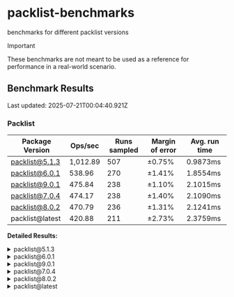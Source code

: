 # packlist-benchmarks

benchmarks for different packlist versions

> [!IMPORTANT]
> These benchmarks are not meant to be used as a reference for performance in a real-world scenario.

<!-- bench:start -->

## Benchmark Results

Last updated: 2025-07-21T00:04:40.921Z

### Packlist

| Package Version | Ops/sec  | Runs sampled | Margin of error | Avg. run time |
| --------------- | -------- | ------------ | --------------- | ------------- |
| packlist@5.1.3  | 1,012.89 | 507          | ±0.75%          | 0.9873ms      |
| packlist@6.0.1  | 538.96   | 270          | ±1.41%          | 1.8554ms      |
| packlist@9.0.1  | 475.84   | 238          | ±1.10%          | 2.1015ms      |
| packlist@7.0.4  | 474.17   | 238          | ±1.40%          | 2.1090ms      |
| packlist@8.0.2  | 470.79   | 236          | ±1.31%          | 2.1241ms      |
| packlist@latest | 420.88   | 211          | ±2.73%          | 2.3759ms      |

**Detailed Results:**

<details><summary>packlist@5.1.3</summary>

- **Median:** 0.9662ms
- **Min:** 0.8769ms
- **Max:** 1.3584ms
- **Standard Deviation:** 0.0850ms
- **75th Percentile:** 0.9972ms
- **99th Percentile:** 1.3114ms
- **99.5th Percentile:** 1.3448ms
- **99.9th Percentile:** 1.3584ms

</details>

<details><summary>packlist@6.0.1</summary>

- **Median:** 1.7835ms
- **Min:** 1.6655ms
- **Max:** 3.3190ms
- **Standard Deviation:** 0.2194ms
- **75th Percentile:** 1.8350ms
- **99th Percentile:** 2.6177ms
- **99.5th Percentile:** 2.7648ms
- **99.9th Percentile:** 3.3190ms

</details>

<details><summary>packlist@9.0.1</summary>

- **Median:** 2.0543ms
- **Min:** 1.9346ms
- **Max:** 3.1850ms
- **Standard Deviation:** 0.1815ms
- **75th Percentile:** 2.1064ms
- **99th Percentile:** 2.9492ms
- **99.5th Percentile:** 3.1054ms
- **99.9th Percentile:** 3.1850ms

</details>

<details><summary>packlist@7.0.4</summary>

- **Median:** 2.0389ms
- **Min:** 1.9260ms
- **Max:** 4.3903ms
- **Standard Deviation:** 0.2324ms
- **75th Percentile:** 2.1043ms
- **99th Percentile:** 2.9247ms
- **99.5th Percentile:** 3.0763ms
- **99.9th Percentile:** 4.3903ms

</details>

<details><summary>packlist@8.0.2</summary>

- **Median:** 2.0465ms
- **Min:** 1.8855ms
- **Max:** 3.0880ms
- **Standard Deviation:** 0.2182ms
- **75th Percentile:** 2.1302ms
- **99th Percentile:** 2.9318ms
- **99.5th Percentile:** 2.9498ms
- **99.9th Percentile:** 3.0880ms

</details>

<details><summary>packlist@latest</summary>

- **Median:** 2.2085ms
- **Min:** 2.0114ms
- **Max:** 5.7765ms
- **Standard Deviation:** 0.4811ms
- **75th Percentile:** 2.4688ms
- **99th Percentile:** 3.9483ms
- **99.5th Percentile:** 5.5349ms
- **99.9th Percentile:** 5.7765ms

</details>

<!-- bench:end -->
